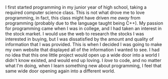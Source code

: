 
I first started programming in my junior year of
high school, taking a required computer science class.
This is not what drove me to love programming, in fact, this class
might have driven me _away_ from programming (probably due to
the language taught being C++). My passion for programming
came when I was in college, and I had taken an interest in
the stock market. I would use the web to research the stocks
I was interested in buying, but I was dissatisfied by the
amount and quality of information that I was provided. This is
when I decided I was going to make my own website that
displayed all of the information I wanted to see. I had no
idea that this one little project would open up a wide door
into a world I didn't know existed, and would end up
loving. I _love_ to code, and no matter what I'm doing,
when I learn something new about programming, I feel that
same wide door opening again into a different world.

